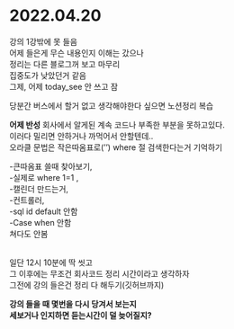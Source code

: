
# 2022.04.20


강의 1강밖에 못 들음  
어제 들은게 무슨 내용인지 이해는 갔으나  
정리는 다른 블로그꺼 보고 마무리  
집중도가 낮았던거 같음  
그제, 어제 today_see 안 쓰고 잠

당분간 버스에서 할거 없고 생각해야한다 싶으면 노션정리 복습

**어제 반성** 
회사에서 알게된 계속 코드나 부족한 부분을 못하고있다.  
이러다 밀리면 안하거나 까먹어서 안할텐데..  
오라클 문법은 작은따옴표로(’’)  where 절 검색한다는거 기억하기  

-큰따옴표 쓸때 찾아보기,  
-실제로 where 1=1 ,  
-캘린더 만드는거,  
-컨트롤러,  
-sql id default 안함  
-Case when 안함  
쳐다도 안봄
<br><br>


일단 12시 10분에 딱 씻고  
그 이후에는 무조건 회사코드 정리 시간이라고 생각하자  
그전에 강의 들은건 정리 다 해두기(깃허브까지)

**강의 들을 때 몇번을 다시 당겨서 보는지**  
**세보거나 인지하면 듣는시간이 덜 늦어질지?**
<br><br>
